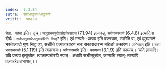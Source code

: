 ```yaml
---
index:  7.3.84
sutra:  सार्वधातुकार्धधातुकयोः
vritti:  nyasa
---
```


`चेता, स्तेता` इति। तृच्। `ऋदुशनस्पुरोदंसोऽनेहसाञ्च` (7.1.94) इत्यनङ्, `सर्वनामस्थाने` (6.4.8) इत्यादिना दीर्घः।
`सार्वधातुकार्धधातुकयोरिति किम्`? इति। एवं मन्यते--प्रत्यय इति वक्तव्यम्, सङीति वा, एवं ह्युच्यमाने भवतीत्यादौ गुणः सिद्ध एव, सङीति प्रत्याहारग्रहणं सनः सकारादारभ्य महिङो ङकारेण। `अग्नित्वम्` इति। `तस्य भावस्त्वतलौ` (5.1.119) इति त्वप्रत्ययः। `अग्निकाम्यति` इति। `काम्यच्च` (3.1.9) इति काम्यच्। `यदि इत्यादि। यदि प्रत्यय इत्युच्येत, त्वाकाम्यचोरपि स्यात्। अथापि सङीत्युच्येत, काम्यचि स्यात्; तस्यापि प्रत्याहरेऽन्तर्भावात्।।

